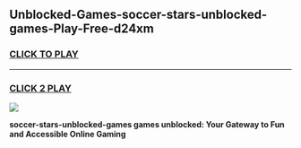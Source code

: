 
## Unblocked-Games-soccer-stars-unblocked-games-Play-Free-d24xm
<h3>
<a href="https://premium76.site?title=soccer-stars-unblocked-games&ref=10A">CLICK TO PLAY</a></h3>
<hr>

<h3>
<a href="https://premium76.site?title=soccer-stars-unblocked-games&ref=10A">CLICK 2 PLAY</a>
  
</h3>

<a href="https://premium76.site?title=soccer-stars-unblocked-games&ref=10A"><img src="https://clearcache.store/games.png"></a>


**soccer-stars-unblocked-games games unblocked: Your Gateway to Fun and Accessible Online Gaming**
